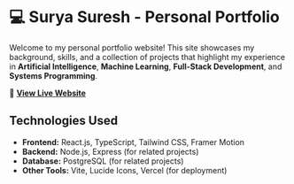 # 💻 Surya Suresh - Personal Portfolio

Welcome to my personal portfolio website! This site showcases my background, skills, and a collection of projects that highlight my experience in **Artificial Intelligence**, **Machine Learning**, **Full-Stack Development**, and **Systems Programming**.

🚀 **[View Live Website](https://suryasuresh.dev)**

## Technologies Used

- **Frontend:** React.js, TypeScript, Tailwind CSS, Framer Motion
- **Backend:** Node.js, Express (for related projects)
- **Database:** PostgreSQL (for related projects)
- **Other Tools:** Vite, Lucide Icons, Vercel (for deployment)
